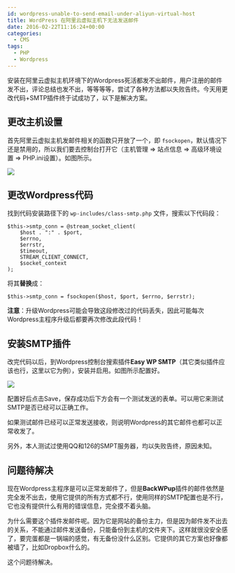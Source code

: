 ```yaml
---
id: wordpress-unable-to-send-email-under-aliyun-virtual-host
title: WordPress 在阿里云虚拟主机下无法发送邮件
date: 2016-02-22T11:16:24+00:00
categories:
  - CMS
tags:
  - PHP
  - Wordpress
---
```

安装在阿里云虚拟主机环境下的Wordpress死活都发不出邮件，用户注册的邮件发不出，评论总结也发不出，等等等等，尝试了各种方法都以失败告终。今天用更改代码+SMTP插件终于试成功了，以下是解决方案。

<!--more-->

## 更改主机设置

首先阿里云虚拟主机发邮件相关的函数只开放了一个，即 `fsockopen`，默认情况下还是禁用的，所以我们要去控制台打开它（主机管理 ⇒ 站点信息 ⇒ 高级环境设置 ⇒ PHP.ini设置）。如图所示。

![](https://cloud.githubusercontent.com/assets/5960988/25607264/656b7aea-2f48-11e7-8179-45f59e872524.jpg)

## 更改Wordpress代码

找到代码安装路径下的 `wp-includes/class-smtp.php` 文件，搜索以下代码段：

```
$this->smtp_conn = @stream_socket_client(
    $host . ":" . $port,
    $errno,
    $errstr,
    $timeout,
    STREAM_CLIENT_CONNECT,
    $socket_context
);
```

将其**替换**成：

```
$this->smtp_conn = fsockopen($host, $port, $errno, $errstr);
```

**注意**：升级Wordpress可能会导致这段修改过的代码丢失，因此可能每次Wordpress主程序升级后都要再次修改此段代码！

## 安装SMTP插件

改完代码以后，到Wordpress控制台搜索插件**Easy WP SMTP**（其它类似插件应该也行，这里以它为例），安装并启用。如图所示配置好。

![](https://cloud.githubusercontent.com/assets/5960988/25607265/656af480-2f48-11e7-872e-07da0f0824db.jpg)

配置好后点击Save，保存成功后下方会有一个测试发送的表单。可以用它来测试SMTP是否已经可以正确工作。

如果测试邮件已经可以正常发送接收，则说明Wordpress的其它邮件也都可以正常收发了。

另外，本人测试过使用QQ和126的SMPT服务器，均以失败告终，原因未知。

## 问题待解决

现在Wordpress主程序是可以正常发邮件了，但是**BackWPup**插件的邮件依然是完全发不出去，使用它提供的所有方式都不行，使用同样的SMTP配置也是不行，它也没有提供什么有用的错误信息，完全摸不着头脑。

为什么需要这个插件发邮件呢。因为它是网站的备份主力，但是因为邮件发不出去的关系，不能通过邮件发送备份，只能备份到主机的文件夹下。这样就很没安全感了，要完蛋都是一锅端的感觉，有无备份没什么区别。它提供的其它方案也好像都被墙了，比如Dropbox什么的。

这个问题待解决。
